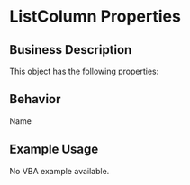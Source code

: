 # ListColumn Properties

## Business Description
This object has the following properties:

## Behavior
Name

## Example Usage
No VBA example available.
